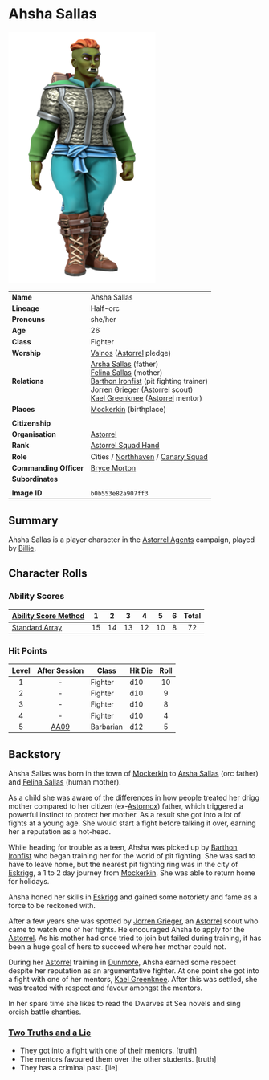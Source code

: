 # Ahsha Sallas

<img src="https://raw.githubusercontent.com/jesskelsall/astarus-images/main/characters/portraits/b0b553e82a907ff3.png" height="500" />

|||
| --- | --- |
| **Name** | Ahsha Sallas | character.3
| **Lineage** | Half-orc |
| **Pronouns** | she/her |
| **Age** | 26 |
| **Class** | Fighter |
| **Worship** | [Valnos](../gods/deities/valnos.md) ([Astorrel](../organisations/astorrel/astorrel.md) pledge) |
| **Relations** | [Arsha Sallas](arsha-sallas.md) (father)<br>[Felina Sallas](felina-sallas.md) (mother)<br>[Barthon Ironfist](barthon-ironfist.md) (pit fighting trainer)<br>[Jorren Grieger](jorren-grieger.md) ([Astorrel](../organisations/astorrel/astorrel.md) scout)<br>[Kael Greenknee](kael-greenknee.md) ([Astorrel](../organisations/astorrel/astorrel.md) mentor) |
| **Places** | [Mockerkin](../places/towns/mockerkin.md) (birthplace) |
|||
| **Citizenship** | |
| **Organisation** | [Astorrel](../organisations/astorrel/astorrel.md) |
| **Rank** | [Astorrel Squad Hand](../organisations/astorrel/ranks/astorrel-squad-hand.md) |
| **Role** | Cities / [Northhaven](../places/cities/northhaven.md) / [Canary Squad](../organisations/astorrel/squads/canary-squad.md) |
| **Commanding Officer** | [Bryce Morton](bryce-morton.md) |
| **Subordinates** | |
|||
| **Image ID** | `b0b553e82a907ff3` |

## Summary

Ahsha Sallas is a player character in the [Astorrel Agents](../campaigns/C2-astorrel-agents.md) campaign, played by [Billie](../players/billie.md).

## Character Rolls

### Ability Scores

| [Ability Score Method](../mechanics/ability-score-method/ability-score-method.md) | 1 | 2 | 3 | 4 | 5 | 6 | Total |
| --- |:---:|:---:|:---:|:---:|:---:|:---:|:---:|
| [Standard Array](../mechanics/ability-score-method/standard-array.md) | 15 | 14 | 13 | 12 | 10 | 8 | 72 |

### Hit Points

| Level | After Session | Class | Hit Die | Roll |
|:---:|:---:| --- | --- |:---:|
| 1 | - | Fighter | d10 | 10
| 2 | - | Fighter | d10 | 9
| 3 | - | Fighter | d10 | 8
| 4 | - | Fighter | d10 | 4
| 5 | [AA09](../sessions/completed/AA09.md) | Barbarian | d12 | 5

## Backstory

Ahsha Sallas was born in the town of [Mockerkin](../places/towns/mockerkin.md) to [Arsha Sallas](arsha-sallas.md) (orc father) and [Felina Sallas](felina-sallas.md) (human mother).

As a child she was aware of the differences in how people treated her drigg mother compared to her citizen (ex-[Astornox](../organisations/astornox/astornox.md)) father, which triggered a powerful instinct to protect her mother. As a result she got into a lot of fights at a young age. She would start a fight before talking it over, earning her a reputation as a hot-head.

While heading for trouble as a teen, Ahsha was picked up by [Barthon Ironfist](barthon-ironfist.md) who began training her for the world of pit fighting. She was sad to have to leave home, but the nearest pit fighting ring was in the city of [Eskrigg](../places/cities/eskrigg.md), a 1 to 2 day journey from [Mockerkin](../places/towns/mockerkin.md). She was able to return home for holidays.

Ahsha honed her skills in [Eskrigg](../places/cities/eskrigg.md) and gained some notoriety and fame as a force to be reckoned with.

After a few years she was spotted by [Jorren Grieger](jorren-grieger.md), an [Astorrel](../organisations/astorrel/astorrel.md) scout who came to watch one of her fights. He encouraged Ahsha to apply for the [Astorrel](../organisations/astorrel/astorrel.md). As his mother had once tried to join but failed during training, it has been a huge goal of hers to succeed where her mother could not.

During her [Astorrel](../organisations/astorrel/astorrel.md) training in [Dunmore](../places/cities/dunmore.md), Ahsha earned some respect despite her reputation as an argumentative fighter. At one point she got into a fight with one of her mentors, [Kael Greenknee](kael-greenknee.md). After this was settled, she was treated with respect and favour amongst the mentors.

In her spare time she likes to read the Dwarves at Sea novels and sing orcish battle shanties.

### [Two Truths and a Lie](../mechanics/roleplay/two-truths-and-a-lie.md)

- They got into a fight with one of their mentors. [truth]
- The mentors favoured them over the other students. [truth]
- They has a criminal past. [lie]
